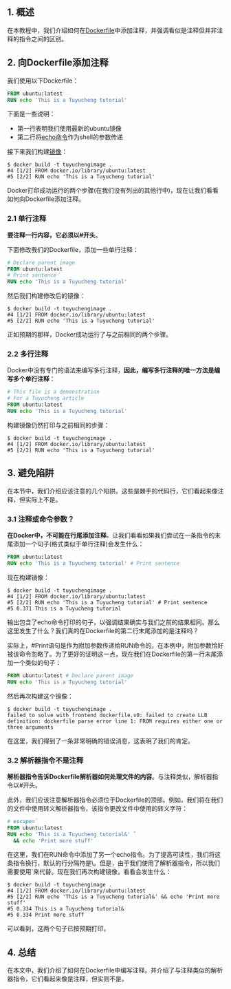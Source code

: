 ## 1. 概述

在本教程中，我们介绍如何在[Dockerfile]()中添加注释，并强调看似是注释但并非注释的指令之间的区别。

## 2. 向Dockerfile添加注释

我们使用以下Dockerfile：

```dockerfile
FROM ubuntu:latest
RUN echo 'This is a Tuyucheng tutorial'
```

下面是一些说明：

-   第一行表明我们使用最新的ubuntu镜像
-   第二行将[echo命令]()作为shell的参数传递

接下来我们构建[镜像]()：

```shell
$ docker build -t tuyuchengimage .
#4 [1/2] FROM docker.io/library/ubuntu:latest
#5 [2/2] RUN echo 'This is a Tuyucheng tutorial'
```

Docker打印成功运行的两个步骤(在我们没有列出的其他行中)，现在让我们看看如何向Dockerfile添加注释。

### 2.1 单行注释

**要注释一行内容，它必须以#开头**。

下面修改我们的Dockerfile，添加一些单行注释：

```dockerfile
# Declare parent image
FROM ubuntu:latest
# Print sentence
RUN echo 'This is a Tuyucheng tutorial'
```

然后我们构建修改后的镜像：

```shell
$ docker build -t tuyuchengimage .
#4 [1/2] FROM docker.io/library/ubuntu:latest
#5 [2/2] RUN echo 'This is a Tuyucheng tutorial'
```

正如预期的那样，Docker成功运行了与之前相同的两个步骤。

### 2.2 多行注释

Docker中没有专门的语法来编写多行注释，**因此，编写多行注释的唯一方法是编写多个单行注释**：

```dockerfile
# This file is a demonstration
# For a Tuyucheng article
FROM ubuntu:latest
RUN echo 'This is a Tuyucheng tutorial'
```

构建镜像仍然打印与之前相同的步骤：

```shell
$ docker build -t tuyuchengimage .
#4 [1/2] FROM docker.io/library/ubuntu:latest
#5 [2/2] RUN echo 'This is a Tuyucheng tutorial'
```

## 3. 避免陷阱

在本节中，我们介绍应该注意的几个陷阱。这些是棘手的代码行，它们看起来像注释，但实际上不是。

### 3.1 注释或命令参数？

**在Docker中，不可能在行尾添加注释**。让我们看看如果我们尝试在一条指令的末尾添加一个句子(格式类似于单行注释)会发生什么：

```dockerfile
FROM ubuntu:latest
RUN echo 'This is a Tuyucheng tutorial' # Print sentence
```

现在构建镜像：

```shell
$ docker build -t tuyuchengimage .
#4 [1/2] FROM docker.io/library/ubuntu:latest
#5 [2/2] RUN echo 'This is a Tuyucheng tutorial' # Print sentence
#5 0.371 This is a Tuyucheng tutorial
```

输出包含了echo命令打印的句子，以强调结果确实与我们之前的结果相同。那么这里发生了什么？我们真的在Dockerfile的第二行末尾添加的是注释吗？

实际上，#Print语句是作为附加参数传递给RUN命令的，在本例中，附加参数恰好被该命令忽略了。为了更好的证明这一点，现在我们在Dockerfile的第一行末尾添加一个类似的句子：

```dockerfile
FROM ubuntu:latest # Declare parent image
RUN echo 'This is a Tuyucheng tutorial'
```

然后再次构建这个镜像：

```shell
$ docker build -t tuyuchengimage .
failed to solve with frontend dockerfile.v0: failed to create LLB definition: dockerfile parse error line 1: FROM requires either one or three arguments
```

在这里，我们得到了一条非常明确的错误消息，这表明了我们的肯定。

### 3.2 解析器指令不是注释

**解析器指令告诉Dockerfile解析器如何处理文件的内容**。与注释类似，解析器指令以#开头。

此外，我们应该注意解析器指令必须位于Dockerfile的顶部。例如，我们将在我们的文件中使用转义解析器指令，该指令更改文件中使用的转义字符：

```dockerfile
# escape=`
FROM ubuntu:latest
RUN echo 'This is a Tuyucheng tutorial&' `
  && echo 'Print more stuff'
```

在这里，我们在RUN命令中添加了另一个echo指令。为了提高可读性，我们将这条指令换行，默认的行分隔符是\。但是，由于我们使用了解析器指令，所以我们需要使用`来代替。现在我们再次构建镜像，看看会发生什么：

```shell
$ docker build -t tuyuchengimage .
#4 [1/2] FROM docker.io/library/ubuntu:latest
#5 [2/2] RUN echo 'This is a Tuyucheng tutorial&' && echo 'Print more stuff'
#5 0.334 This is a Tuyucheng tutorial&
#5 0.334 Print more stuff
```

可以看到，这两个句子已按预期打印。

## 4. 总结

在本文中，我们介绍了如何在Dockerfile中编写注释。并介绍了与注释类似的解析器指令，它们看起来像是注释，但实则不是。